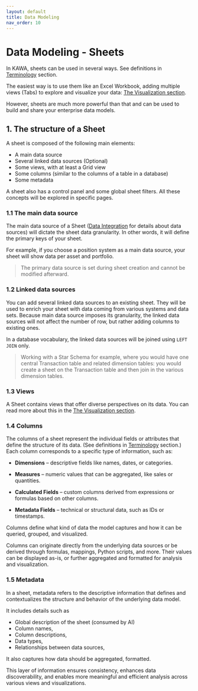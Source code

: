 ```yaml
---
layout: default
title: Data Modeling
nav_order: 10
---
```


# Data Modeling - Sheets

In KAWA, sheets can be used in several ways. See definitions in [Terminology](./13_00_terminology) section.

The easiest way is to use them like an Excel Workbook, adding multiple views (Tabs) to explore and visualize your data: [The Visualization section](./04_00_visualization).

However, sheets are much more powerful than that and can be used to build and share your enterprise data models.

## 1. The structure of a Sheet

A sheet is composed of the following main elements:

- A main data source
- Several linked data sources (Optional)
- Some views, with at least a Grid view
- Some columns (similar to the columns of a table in a database)
- Some metadata

A sheet also has a control panel and some global sheet filters.
All these concepts will be explored in specific pages.

### 1.1 The main data source

The main data source of a Sheet ([Data Integration](./01_00_data_integration) for details about data sources) will dictate the sheet data granularity. In other words, it will define the primary keys of your sheet. 

For example, if you choose a position system as a main data source, your sheet will show data per asset and portfolio.

> The primary data source is set during sheet creation and cannot be modified afterward.

### 1.2 Linked data sources

You can add several linked data sources to an existing sheet. They will be used to enrich your sheet with data coming from various systems and data sets. Because main data source imposes its granularity, the linked data sources will not affect the number of row, but rather adding columns to existing ones. 

In a database vocabulary, the linked data sources will be joined using `LEFT JOIN` only.

> Working with a Star Schema for example, where you would have one central Transaction table and related dimension tables: you would create a sheet on the Transaction table and then join in the various dimension tables.

### 1.3 Views

A Sheet contains views that offer diverse perspectives on its data. You can read more about this in the [The Visualization section](./04_00_visualization).

### 1.4 Columns

The columns of a sheet represent the individual fields or attributes that define the structure of its data. (See definitions in [Terminology](13_00_terminology.md) section.) Each column corresponds to a specific type of information, such as:

- __Dimensions__ – descriptive fields like names, dates, or categories.

- __Measures__ – numeric values that can be aggregated, like sales or quantities.

- __Calculated Fields__ – custom columns derived from expressions or formulas based on other columns.

- __Metadata Fields__ – technical or structural data, such as IDs or timestamps.

Columns define what kind of data the model captures and how it can be queried, grouped, and visualized.

Columns can originate directly from the underlying data sources or be derived through formulas, mappings, Python scripts, and more. Their values can be displayed as-is, or further aggregated and formatted for analysis and visualization.

### 1.5 Metadata

In a sheet, metadata refers to the descriptive information that defines and contextualizes the structure and behavior of the underlying data model.

It includes details such as 
- Global description of the sheet (consumed by AI)
- Column names,
- Column descriptions, 
- Data types, 
- Relationships between data sources, 

It also captures how data should be aggregated, formatted.

This layer of information ensures consistency, enhances data discoverability, and enables more meaningful and efficient analysis across various views and visualizations.

